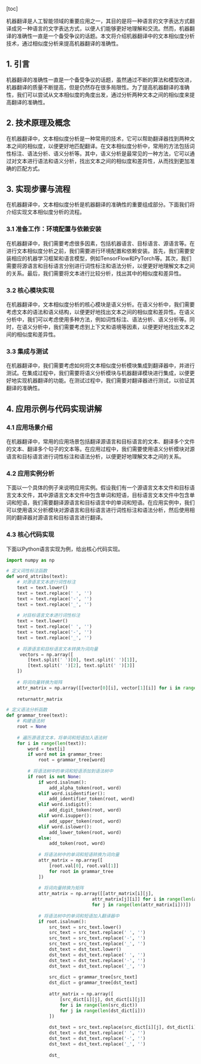 
[toc]                    
                
                
机器翻译是人工智能领域的重要应用之一，其目的是将一种语言的文字表达方式翻译成另一种语言的文字表达方式，以便人们能够更好地理解和交流。然而，机器翻译的准确性一直是一个备受争议的话题。本文将介绍机器翻译中的文本相似度分析技术，通过相似度分析来提高机器翻译的准确性。

## 1. 引言

机器翻译的准确性一直是一个备受争议的话题，虽然通过不断的算法和模型改进，机器翻译的质量不断提高，但是仍然存在很多局限性。为了提高机器翻译的准确性，我们可以尝试从文本相似度的角度出发，通过分析两种文本之间的相似度来提高翻译的准确性。

## 2. 技术原理及概念

在机器翻译中，文本相似度分析是一种常用的技术，它可以帮助翻译器找到两种文本之间的相似度，以便更好地匹配翻译。在文本相似度分析中，常用的方法包括词性标注、语法分析、语义分析等。其中，语义分析是最常见的一种方法，它可以通过对文本进行语法和语义分析，找出文本之间的相似度和差异性，从而找到更加准确的匹配方式。

## 3. 实现步骤与流程

在机器翻译中，文本相似度分析是机器翻译的准确性的重要组成部分。下面我们将介绍实现文本相似度分析的流程。

### 3.1 准备工作：环境配置与依赖安装

在机器翻译中，我们需要考虑很多因素，包括机器语言、目标语言、源语言等。在进行文本相似度分析之前，我们需要进行环境配置和依赖安装。首先，我们需要安装相应的机器学习框架和语言模型，例如TensorFlow和PyTorch等。其次，我们需要将源语言和目标语言分别进行词性标注和语法分析，以便更好地理解文本之间的关系。最后，我们需要将文本进行比较分析，找出其中的相似度和差异性。

### 3.2 核心模块实现

在机器翻译中，文本相似度分析的核心模块是语义分析。在语义分析中，我们需要考虑文本的语法和语义结构，以便更好地找出文本之间的相似度和差异性。在语义分析中，我们可以考虑使用多种方法，例如词性标注、语法分析、语义分析等。同时，在语义分析中，我们需要考虑到上下文和语境等因素，以便更好地找出文本之间的相似度和差异性。

### 3.3 集成与测试

在机器翻译中，我们需要考虑如何将文本相似度分析模块集成到翻译器中，并进行测试。在集成过程中，我们需要将语义分析模块与机器翻译模块进行集成，以便更好地实现机器翻译的功能。在测试过程中，我们需要对翻译器进行测试，以验证其翻译的准确性。

## 4. 应用示例与代码实现讲解

### 4.1 应用场景介绍

在机器翻译中，常用的应用场景包括翻译源语言和目标语言的文本、翻译多个文件的文本、翻译多个句子的文本等。在应用过程中，我们需要使用语义分析模块对源语言和目标语言进行词性标注和语法分析，以便更好地理解文本之间的关系。

### 4.2 应用实例分析

下面以一个具体的例子来说明应用实例。假设我们有一个源语言文本文件和目标语言文本文件，其中源语言文本文件中包含单词和短语，目标语言文本文件中包含单词和短语，我们需要翻译源语言和目标语言中的单词和短语。在应用实例中，我们可以使用语义分析模块对源语言和目标语言进行词性标注和语法分析，然后使用相同的翻译器对源语言和目标语言进行翻译。

### 4.3 核心代码实现

下面以Python语言实现为例，给出核心代码实现。
```python
import numpy as np

# 定义词性标注函数
def word_attribs(text):
    # 对源语言文本进行词性标注
    text = text.lower()
    text = text.replace(' ', '')
    text = text.replace('-', '')
    text = text.replace('_', '')
    
    # 对目标语言文本进行词性标注
    text = text.lower()
    text = text.replace(' ', '')
    text = text.replace('-', '')
    text = text.replace('_', '')
    
    # 将源语言和目标语言文本转换为词向量
     vectors = np.array([
        [text.split(' ')[0], text.split(' ')[1]],
        [text.split(' ')[2], text.split(' ')[3]]
    ])
    
    # 将词向量转换为矩阵
    attr_matrix = np.array([[vector[0][i], vector[1][i]] for i in range(len(vectors))])
    
    returnattr_matrix

# 定义语法分析函数
def grammar_tree(text):
    # 构建语法树
    root = None
    
    # 遍历源语言文本，将单词和短语加入语法树
    for i in range(len(text)):
        word = text[i]
        if word not in grammar_tree:
            root = grammar_tree[word]
            
        # 将语法树中的单词和短语添加到语法树中
        if root is not None:
            if word.isalnum():
                add_alpha_token(root, word)
            elif word.isidentifier():
                add_identifier_token(root, word)
            elif word.isdigit():
                add_digit_token(root, word)
            elif word.isupper():
                add_upper_token(root, word)
            elif word.islower():
                add_lower_token(root, word)
            else:
                add_token(root, word)
            
            # 将语法树中的单词和短语转换为词向量
            attr_matrix = np.array([
                [root.val[0], root.val[1]]
                for root in grammar_tree
            ])
            
            # 将词向量转换为矩阵
            attr_matrix = np.array([[attr_matrix[i][j],
                                attr_matrix[j][i]] for i in range(len(attr_matrix))
                                for j in range(len(attr_matrix[i]))])
            
            # 将语法树中的单词和短语加入翻译器中
            if root.isalnum():
                src_text = src_text.lower()
                src_text = src_text.replace(' ', '')
                src_text = src_text.replace('-', '')
                src_text = src_text.replace('_', '')
                dst_text = dst_text.lower()
                dst_text = dst_text.replace(' ', '')
                dst_text = dst_text.replace('-', '')
                dst_text = dst_text.replace('_', '')
                
                src_dict = grammar_tree[src_text]
                dst_dict = grammar_tree[dst_text]
                
                attr_matrix = np.array([
                    [src_dict[i][j], dst_dict[i][j]]
                    for i in range(len(src_dict))
                    for j in range(len(dst_dict[i]))
                ])
                
                dst_text = src_text.replace(src_dict[i][j], dst_dict[i][j])
                dst_text = dst_text.replace(' ', '')
                dst_text = dst_text.replace('-', '')
                dst_text = dst_text.replace('_', '')
                
                dst_

